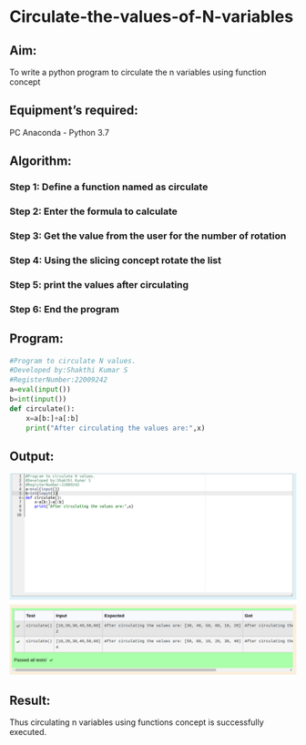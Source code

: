 # Circulate-the-values-of-N-variables
## Aim:
To write a python program to circulate the n variables using function concept

## Equipment’s required:
PC
Anaconda - Python 3.7

## Algorithm: 
### Step 1: Define a function named as circulate
### Step 2: Enter the formula to calculate
### Step 3: Get the value from the user for the number of rotation
### Step 4: Using the slicing concept rotate the list
### Step 5: print the values after circulating
### Step 6: End the program
## Program:
```python
#Program to circulate N values.
#Developed by:Shakthi Kumar S
#RegisterNumber:22009242
a=eval(input())
b=int(input())
def circulate():
    x=a[b:]+a[:b]
    print("After circulating the values are:",x)
```

## Output:
![](Circulate.png)

## Result:
Thus circulating n variables using functions concept is successfully executed.